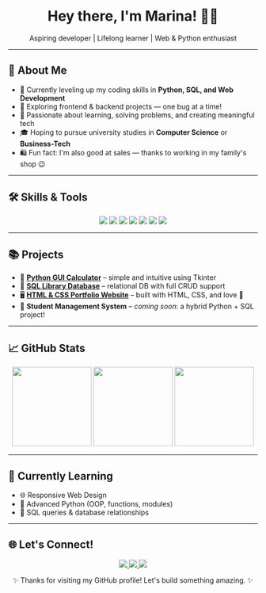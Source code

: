 <h1 align="center">Hey there, I'm Marina! 👩‍💻</h1>
<p align="center">Aspiring developer | Lifelong learner | Web & Python enthusiast</p>

---

## 🚀 About Me

- 🌱 Currently leveling up my coding skills in **Python, SQL, and Web Development**
- 🎯 Exploring frontend & backend projects — one bug at a time!
- 🧠 Passionate about learning, solving problems, and creating meaningful tech
- 🎓 Hoping to pursue university studies in **Computer Science** or **Business-Tech**
- 🛍️ Fun fact: I'm also good at sales — thanks to working in my family's shop 😉

---

## 🛠️ Skills & Tools

<p align="center">
  <img src="https://img.shields.io/badge/Python-3776AB?style=for-the-badge&logo=python&logoColor=white"/>
  <img src="https://img.shields.io/badge/SQL-4479A1?style=for-the-badge&logo=mysql&logoColor=white"/>
  <img src="https://img.shields.io/badge/HTML5-E34F26?style=for-the-badge&logo=html5&logoColor=white"/>
  <img src="https://img.shields.io/badge/CSS3-1572B6?style=for-the-badge&logo=css3&logoColor=white"/>
  <img src="https://img.shields.io/badge/Tkinter-FFCC00?style=for-the-badge&logo=python&logoColor=black"/>
  <img src="https://img.shields.io/badge/GitHub-100000?style=for-the-badge&logo=github&logoColor=white"/>
  <img src="https://img.shields.io/badge/VS Code-007ACC?style=for-the-badge&logo=visualstudiocode&logoColor=white"/>
</p>

---

## 📚 Projects

- 🔢 [**Python GUI Calculator**](https://github.com/MarinaDoolub/Calculator-App-project.git) – simple and intuitive using Tkinter
- 📖 [**SQL Library Database**](https://github.com/MarinaDoolub/SQL-Library-Database.git) – relational DB with full CRUD support
- 🖥️ [**HTML & CSS Portfolio Website**](https://github.com/MarinaDoolub/Web-portfolio.git) – built with HTML, CSS, and love 💛
- 🚧 **Student Management System** – *coming soon*: a hybrid Python + SQL project!

---

## 📈 GitHub Stats

<p align="center">
  <img src="https://github-readme-stats.vercel.app/api?username=MarinaDoolub&show_icons=true&theme=calm" height="160"/>
  <img src="https://github-readme-stats.vercel.app/api/top-langs/?username=MarinaDoolub&layout=compact&theme=calm" height="160"/>
  <img src="https://streak-stats.demolab.com/?user=MarinaDoolub&theme=calm" height="160"/>
</p>

---

## 📖 Currently Learning

- 🌐 Responsive Web Design
- 🐍 Advanced Python (OOP, functions, modules)
- 🧮 SQL queries & database relationships

---

## 🌐 Let's Connect!

<p align="center">
  <a href="mailto:doolubmarina15@gmail.com">
    <img src="https://img.shields.io/badge/Email-D14836?style=for-the-badge&logo=gmail&logoColor=white"/>
  </a>
  <a href="https://github.com/MarinaDoolub">
    <img src="https://img.shields.io/badge/GitHub-000000?style=for-the-badge&logo=github&logoColor=white"/>
  </a>
  <a href="https://github.com/MarinaDoolub/Web-portfolio.git">
    <img src="https://img.shields.io/badge/Website-000000?style=for-the-badge&logo=About.me&logoColor=white"/>
  </a>
</p>

<p align="center">✨ Thanks for visiting my GitHub profile! Let's build something amazing. ✨</p>

